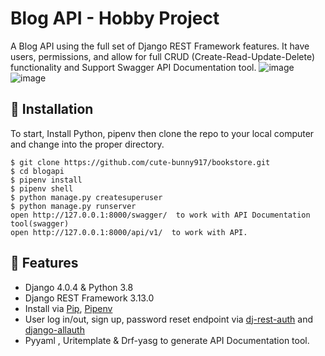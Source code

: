 # Blog API - Hobby Project

A Blog API using the full set of Django REST Framework features. It have users, permissions, and allow for full CRUD (Create-Read-Update-Delete) functionality and Support Swagger API Documentation tool. 
![image](https://user-images.githubusercontent.com/87778419/168694578-40f79af8-4a24-4685-a271-f9beb5bd56d0.png)
![image](https://user-images.githubusercontent.com/87778419/168694670-6a8616f3-e495-4775-815a-28a26658ecb8.png)

## 📖 Installation
To start, Install Python, pipenv then clone the repo to your local computer and change into the proper directory.
```
$ git clone https://github.com/cute-bunny917/bookstore.git
$ cd blogapi
$ pipenv install
$ pipenv shell
$ python manage.py createsuperuser
$ python manage.py runserver
open http://127.0.0.1:8000/swagger/  to work with API Documentation tool(swagger)
open http://127.0.0.1:8000/api/v1/  to work with API.
```

## 🚀 Features

- Django 4.0.4 & Python 3.8
- Django REST Framework 3.13.0
- Install via [Pip](https://pypi.org/project/pip/), [Pipenv](https://pypi.org/project/pipenv/)
- User log in/out, sign up, password reset endpoint via [dj-rest-auth](https://github.com/iMerica/dj-rest-auth) and [django-allauth](https://github.com/pennersr/django-allauth)
- Pyyaml , Uritemplate & Drf-yasg to generate API Documentation tool.
